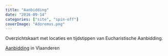 ```yaml
---
title: "Aanbidding"
date: "2016-09-14"
categories: ["site", "spin-off"]
coverImage: "Adoremus.png"
---
```


Overzichtskaart met locaties en tijdstippen van Eucharistische Aanbidding.

<!--more-->

[Aanbidding](https://adoremus.maptiming.com/) in Vlaanderen

